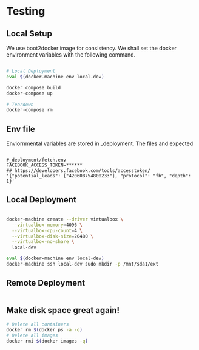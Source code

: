 # Testing

## Local Setup

We use boot2docker image for consistency. We shall set the docker environment variables with the following command.

```sh

# Local Deployment
eval $(docker-machine env local-dev)

docker compose build
docker-compose up

# Teardown
docker-compose rm

```

## Env file

Enviornmental variables are stored in _deployment. The files and expected 

```

#_deployment/fetch.env
FACEBOOK_ACCESS_TOKEN=******
## https://developers.facebook.com/tools/accesstoken/
'{"potential_leads": ["420608754800233"], "protocol": "fb", "depth": 1}'

```


## Local Deployment

```sh

docker-machine create --driver virtualbox \
  --virtualbox-memory=4096 \
  --virtualbox-cpu-count=4 \
  --virtualbox-disk-size=20480 \
  --virtualbox-no-share \
  local-dev

eval $(docker-machine env local-dev)
docker-machine ssh local-dev sudo mkdir -p /mnt/sda1/ext

```

## Remote Deployment

```sh

```


## Make disk space great again!

```sh
# Delete all containers
docker rm $(docker ps -a -q)
# Delete all images
docker rmi $(docker images -q)
```
